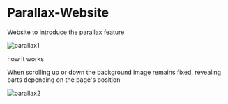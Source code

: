 # Parallax-Website
Website to introduce the parallax feature

![parallax1](https://user-images.githubusercontent.com/102544229/175935544-7c913ddd-89cb-4d7d-854d-ddc694c2d873.jpg)

how it works

When scrolling up or down the background image remains fixed, revealing parts depending on the page's position

![parallax2](https://user-images.githubusercontent.com/102544229/175936392-590bb21d-5cef-4c5c-b48e-21504da1d0dd.jpg)
